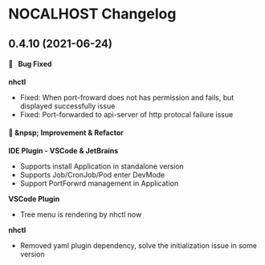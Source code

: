 # NOCALHOST Changelog

## 0.4.10 (2021-06-24)

#### :bug:  &nbsp; Bug Fixed

**nhctl**

- Fixed: When port-froward does not has permission and fails, but displayed successfully issue
- Fixed: Port-forwarded to api-server of http protocal failure issue

  
#### :muscle: &npsp; Improvement & Refactor

**IDE Plugin - VSCode & JetBrains**

- Supports install Application in standalone version
- Supports Job/CronJob/Pod enter DevMode
- Support PortForwrd management in Application

**VSCode Plugin**

- Tree menu is rendering by nhctl now

**nhctl**

- Removed yaml plugin dependency, solve the initialization issue in some version


